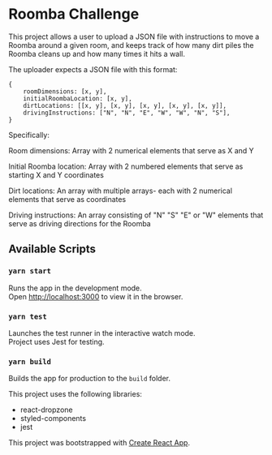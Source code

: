 # Roomba Challenge

This project allows a user to upload a JSON file with instructions to move a Roomba around a given room, and keeps track of how many dirt piles the Roomba cleans up and how many times it hits a wall.

The uploader expects a JSON file with this format:

```
{
    roomDimensions: [x, y],
    initialRoombaLocation: [x, y],
    dirtLocations: [[x, y], [x, y], [x, y], [x, y], [x, y]], 
    drivingInstructions: ["N", "N", "E", "W", "W", "N", "S"], 
}
```
Specifically:

Room dimensions: Array with 2 numerical elements that serve as X and Y

Initial Roomba location: Array with 2 numbered elements that serve as starting X and Y coordinates

Dirt locations: An array with multiple arrays- each with 2 numerical elements that serve as coordinates

Driving instructions: An array consisting of "N" "S" "E" or "W" elements that serve as driving directions for the Roomba


## Available Scripts

### `yarn start`

Runs the app in the development mode.<br />
Open [http://localhost:3000](http://localhost:3000) to view it in the browser.

### `yarn test`

Launches the test runner in the interactive watch mode.<br />
Project uses Jest for testing.

### `yarn build`

Builds the app for production to the `build` folder.<br />

This project uses the following libraries:
 - react-dropzone
 - styled-components
 - jest

This project was bootstrapped with [Create React App](https://github.com/facebook/create-react-app).
